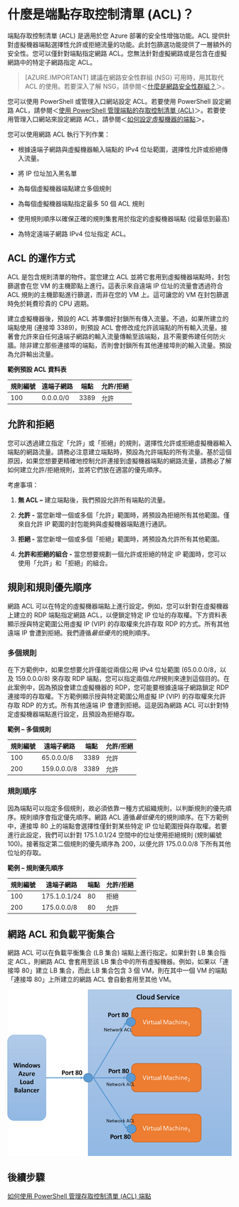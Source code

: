 <properties
   pageTitle="什麼是網路存取控制清單 (ACL)？"
   description="了解 ACL"
   services="virtual-network"
   documentationCenter="na"
   authors="jimdial"
   manager="carmonm"
   editor="tysonn" />
<tags
   ms.service="virtual-network"
   ms.devlang="na"
   ms.topic="article"
   ms.tgt_pltfrm="na"
   ms.workload="infrastructure-services"
   ms.date="03/15/2016"
   ms.author="jdial" />

# 什麼是端點存取控制清單 (ACL)？

端點存取控制清單 (ACL) 是適用於您 Azure 部署的安全性增強功能。ACL 提供針對虛擬機器端點選擇性允許或拒絕流量的功能。此封包篩選功能提供了一層額外的安全性。您可以僅針對端點指定網路 ACL。您無法針對虛擬網路或是包含在虛擬網路中的特定子網路指定 ACL。

> [AZURE.IMPORTANT] 建議在網路安全性群組 (NSG) 可用時，用其取代 ACL 的使用。若要深入了解 NSG，請參閱＜[什麼是網路安全性群組？](virtual-networks-nsg.md)＞。

您可以使用 PowerShell 或管理入口網站設定 ACL。若要使用 PowerShell 設定網路 ACL，請參閱＜[使用 PowerShell 管理端點的存取控制清單 (ACL)](virtual-networks-acl-powershell.md)＞。若要使用管理入口網站來設定網路 ACL，請參閱＜[如何設定虛擬機器的端點](../virtual-machines/virtual-machines-windows-classic-setup-endpoints.md)＞。

您可以使用網路 ACL 執行下列作業：

- 根據遠端子網路與虛擬機器輸入端點的 IPv4 位址範圍，選擇性允許或拒絕傳入流量。

- 將 IP 位址加入黑名單

- 為每個虛擬機器端點建立多個規則

- 為每個虛擬機器端點指定最多 50 個 ACL 規則

- 使用規則順序以確保正確的規則集套用於指定的虛擬機器端點 (從最低到最高)

- 為特定遠端子網路 IPv4 位址指定 ACL。

## ACL 的運作方式

ACL 是包含規則清單的物件。當您建立 ACL 並將它套用到虛擬機器端點時，封包篩選會在您 VM 的主機節點上進行。這表示來自遠端 IP 位址的流量會透過符合 ACL 規則的主機節點進行篩選，而非在您的 VM 上。這可讓您的 VM 在封包篩選時免於耗費珍貴的 CPU 週期。

建立虛擬機器後，預設的 ACL 將準備好封鎖所有傳入流量。不過，如果所建立的端點使用 (連接埠 3389)，則預設 ACL 會修改成允許該端點的所有輸入流量。接著會允許來自任何遠端子網路的輸入流量傳輸至該端點，且不需要佈建任何防火牆。除非建立那些連接埠的端點，否則會封鎖所有其他連接埠則的輸入流量。預設為允許輸出流量。

**範例預設 ACL 資料表**

| **規則編號** | **遠端子網路** | **端點** | **允許/拒絕** |
|--------|---------------|----------|-------------|
| 100 | 0\.0.0.0/0 | 3389 | 允許 |

## 允許和拒絕

您可以透過建立指定「允許」或「拒絕」的規則，選擇性允許或拒絕虛擬機器輸入端點的網路流量。請務必注意建立端點時，預設為允許端點的所有流量。基於這個原因，如果您想要更精確地控制允許連接到虛擬機器端點的網路流量，請務必了解如何建立允許/拒絕規則，並將它們放在適當的優先順序。

考慮事項：

1. **無 ACL –** 建立端點後，我們預設允許所有端點的流量。

1. **允許 -** 當您新增一個或多個「允許」範圍時，將預設為拒絕所有其他範圍。僅來自允許 IP 範圍的封包能夠與虛擬機器端點進行通訊。

1. **拒絕 -** 當您新增一個或多個「拒絕」範圍時，將預設為允許所有其他範圍。

1. **允許和拒絕的組合 -** 當您想要規劃一個允許或拒絕的特定 IP 範圍時，您可以使用「允許」和「拒絕」的組合。

## 規則和規則優先順序

網路 ACL 可以在特定的虛擬機器端點上進行設定。例如，您可以針對在虛擬機器上建立的 RDP 端點指定網路 ACL，以便鎖定特定 IP 位址的存取權。下方資料表顯示授與特定範圍公用虛擬 IP (VIP) 的存取權來允許存取 RDP 的方式。所有其他遠端 IP 會遭到拒絕。我們遵循*最低優先*的規則順序。

### 多個規則

在下方範例中，如果您想要允許僅能從兩個公用 IPv4 位址範圍 (65.0.0.0/8，以及 159.0.0.0/8) 來存取 RDP 端點，您可以指定兩個*允許*規則來達到這個目的。在此案例中，因為預設會建立虛擬機器的 RDP，您可能要根據遠端子網路鎖定 RDP 連接埠的存取權。下方範例顯示授與特定範圍公用虛擬 IP (VIP) 的存取權來允許存取 RDP 的方式。所有其他遠端 IP 會遭到拒絕。這是因為網路 ACL 可以針對特定虛擬機器端點進行設定，且預設為拒絕存取。

**範例 – 多個規則**

| **規則編號** | **遠端子網路** | **端點** | **允許/拒絕** |
|--------|---------------|----------|-------------|
| 100 | 65\.0.0.0/8 | 3389 | 允許 |
| 200 | 159\.0.0.0/8 | 3389 | 允許 |

### 規則順序

因為端點可以指定多個規則，故必須依靠一種方式組織規則，以判斷規則的優先順序。規則順序會指定優先順序。網路 ACL 遵循*最低優先*的規則順序。在下方範例中，連接埠 80 上的端點會選擇性僅針對某些特定 IP 位址範圍授與存取權。若要進行此設定，我們可以針對 175.1.0.1/24 空間中的位址使用拒絕規則 (規則編號 100)。接著指定第二個規則的優先順序為 200，以便允許 175.0.0.0/8 下所有其他位址的存取。

**範例 – 規則優先順序**

| **規則編號** | **遠端子網路** | **端點** | **允許/拒絕** |
|--------|---------------|----------|-------------|
| 100 | 175\.1.0.1/24 | 80 | 拒絕 |
| 200 | 175\.0.0.0/8 | 80 | 允許 |

## 網路 ACL 和負載平衡集合

網路 ACL 可以在負載平衡集合 (LB 集合) 端點上進行指定。如果針對 LB 集合指定 ACL，則網路 ACL 會套用至該 LB 集合中的所有虛擬機器。例如，如果以「連接埠 80」建立 LB 集合，而此 LB 集合包含 3 個 VM，則在其中一個 VM 的端點「連接埠 80」上所建立的網路 ACL 會自動套用至其他 VM。

![網路 ACL 和負載平衡集合](./media/virtual-networks-acl/IC674733.png)

## 後續步驟

[如何使用 PowerShell 管理存取控制清單 (ACL) 端點](virtual-networks-acl-powershell.md)

<!---HONumber=AcomDC_0810_2016------>